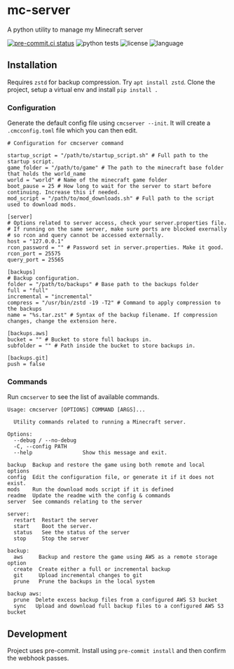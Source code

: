 # mc-server
A python utility to manage my Minecraft server

[![pre-commit.ci status](https://results.pre-commit.ci/badge/github/codyfinegan/mc-server/main.svg)](https://results.pre-commit.ci/latest/github/codyfinegan/mc-server/main) ![python tests](https://img.shields.io/github/actions/workflow/status/codyfinegan/mc-server/python-test.yml) ![license](https://img.shields.io/github/license/codyfinegan/mc-server) ![language](https://img.shields.io/github/languages/top/codyfinegan/mc-server)

## Installation
Requires `zstd` for backup compression. Try `apt install zstd`.
Clone the project, setup a virtual env and install `pip install .`

### Configuration
Generate the default config file using `cmcserver --init`. It will create a `.cmcconfig.toml` file which you can then edit.

[//]: # (config-start)
```
# Configuration for cmcserver command

startup_script = "/path/to/startup_script.sh" # Full path to the startup script.
game_folder = "/path/to/game" # The path to the minecraft base folder that holds the world_name
world = "world" # Name of the minecraft game folder
boot_pause = 25 # How long to wait for the server to start before continuing. Increase this if needed.
mod_script = "/path/to/mod_downloads.sh" # Full path to the script used to download mods.

[server]
# Options related to server access, check your server.properties file.
# If running on the same server, make sure ports are blocked exernally
# so rcon and query cannot be accessed externally.
host = "127.0.0.1"
rcon_password = "" # Password set in server.properties. Make it good.
rcon_port = 25575
query_port = 25565

[backups]
# Backup configuration.
folder = "/path/to/backups" # Base path to the backups folder
full = "full"
incremental = "incremental"
compress = "/usr/bin/zstd -19 -T2" # Command to apply compression to the backups
name = "%s.tar.zst" # Syntax of the backup filename. If compression changes, change the extension here.

[backups.aws]
bucket = "" # Bucket to store full backups in.
subfolder = "" # Path inside the bucket to store backups in.

[backups.git]
push = false
```
[//]: # (config-end)

### Commands
Run `cmcserver` to see the list of available commands.

[//]: # (command-start)
```
Usage: cmcserver [OPTIONS] COMMAND [ARGS]...

  Utility commands related to running a Minecraft server.

Options:
  --debug / --no-debug
  -C, --config PATH
  --help                Show this message and exit.

backup  Backup and restore the game using both remote and local options
config  Edit the configuration file, or generate it if it does not exist.
mods    Run the download mods script if it is defined
readme  Update the readme with the config & commands
server  See commands relating to the server

server:
  restart  Restart the server
  start    Boot the server.
  status   See the status of the server
  stop     Stop the server

backup:
  aws     Backup and restore the game using AWS as a remote storage option
  create  Create either a full or incremental backup
  git     Upload incremental changes to git
  prune   Prune the backups in the local system

backup aws:
  prune  Delete excess backup files from a configured AWS S3 bucket
  sync   Upload and download full backup files to a configured AWS S3 bucket
```
[//]: # (command-end)

## Development
Project uses pre-commit. Install using `pre-commit install` and then confirm the webhook passes.
